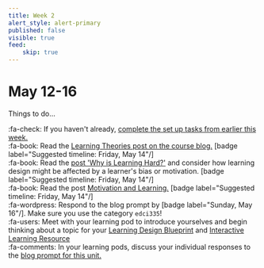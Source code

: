 ```yaml
---
title: Week 2
alert_style: alert-primary
published: false
visible: true
feed:
    skip: true
---
```


# May 12-16
Things to do...

:fa-check: If you haven't already, [complete the set up tasks from earlier this week.](https://teaching.madland.ca/edci335-202105/home/welcome)  
:fa-book: Read the [Learning Theories post on the course blog.](https://edtechuvic.ca/edci335/learning-theories) [badge label="Suggested timeline: Friday, May 14"/]  
:fa-book: Read the [post 'Why is Learning Hard?'](https://edtechuvic.ca/edci335/why-is-learning-hard/) and consider how learning design might be affected by a learner's bias or motivation. [badge label="Suggested timeline: Friday, May 14"/]  
:fa-book: Read the post [Motivation and Learning.](https://edtechuvic.ca/edci335/motivation/) [badge label="Suggested timeline: Friday, May 14"/]  
:fa-wordpress: Respond to the blog prompt by [badge label="Sunday, May 16"/].  Make sure you use the category `edci335`!  
:fa-users: Meet with your learning pod to introduce yourselves and begin thinking about a topic for your [Learning Design Blueprint](https://edtechuvic.ca/edci335/updated-learning-design-blueprint/) and [Interactive Learning Resource](https://edtechuvic.ca/edci335/interactive-learning-resource/)  
:fa-comments: In your learning pods, discuss your individual responses to the [blog prompt for this unit.](https://edtechuvic.ca/edci335/prompt-learning-motivation-and-theory)
